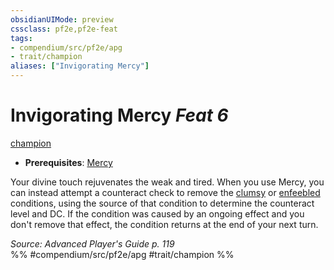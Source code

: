 ```yaml
---
obsidianUIMode: preview
cssclass: pf2e,pf2e-feat
tags:
- compendium/src/pf2e/apg
- trait/champion
aliases: ["Invigorating Mercy"]
---
```

# Invigorating Mercy  *Feat 6*  
[champion](rules/traits/champion.md "Champion Class Trait")  

- **Prerequisites**: [Mercy](compendium/feats/mercy.md)

Your divine touch rejuvenates the weak and tired. When you use Mercy, you can instead attempt a counteract check to remove the [clumsy](rules/conditions.md#Clumsy) or [enfeebled](rules/conditions.md#Enfeebled) conditions, using the source of that condition to determine the counteract level and DC. If the condition was caused by an ongoing effect and you don't remove that effect, the condition returns at the end of your next turn.

*Source: Advanced Player's Guide p. 119*  
%% #compendium/src/pf2e/apg #trait/champion %%